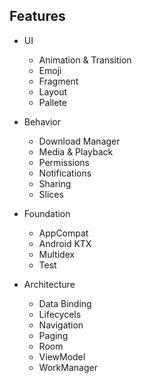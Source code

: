 ## Features

- UI

    - Animation & Transition
    - Emoji
    - Fragment
    - Layout
    - Pallete

- Behavior

    - Download Manager
    - Media & Playback
    - Permissions
    - Notifications
    - Sharing
    - Slices

- Foundation

    - AppCompat
    - Android KTX
    - Multidex
    - Test

- Architecture

    - Data Binding
    - Lifecycels
    - Navigation
    - Paging
    - Room
    - ViewModel
    - WorkManager
